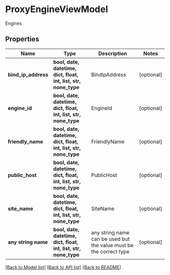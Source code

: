 # ProxyEngineViewModel

Engines

## Properties
Name | Type | Description | Notes
------------ | ------------- | ------------- | -------------
**bind_ip_address** | **bool, date, datetime, dict, float, int, list, str, none_type** | BindIpAddress | [optional] 
**engine_id** | **bool, date, datetime, dict, float, int, list, str, none_type** | EngineId | [optional] 
**friendly_name** | **bool, date, datetime, dict, float, int, list, str, none_type** | FriendlyName | [optional] 
**public_host** | **bool, date, datetime, dict, float, int, list, str, none_type** | PublicHost | [optional] 
**site_name** | **bool, date, datetime, dict, float, int, list, str, none_type** | SiteName | [optional] 
**any string name** | **bool, date, datetime, dict, float, int, list, str, none_type** | any string name can be used but the value must be the correct type | [optional]

[[Back to Model list]](../README.md#documentation-for-models) [[Back to API list]](../README.md#documentation-for-api-endpoints) [[Back to README]](../README.md)


